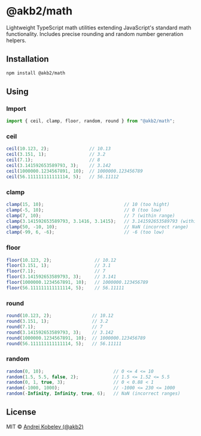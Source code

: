 # @akb2/math

Lightweight TypeScript math utilities extending JavaScript's standard math functionality.
Includes precise rounding and random number generation helpers.

## Installation

```bash
npm install @akb2/math
```

## Using

### Import

```ts
import { ceil, clamp, floor, random, round } from "@akb2/math";
```

### ceil

```ts
ceil(10.123, 2);               // 10.13
ceil(3.151, 1);                // 3.2
ceil(7.1);                     // 8
ceil(3.141592653589793, 3);    // 3.142
ceil(1000000.1234567891, 10);  // 1000000.123456789
ceil(56.111111111111114, 5);   // 56.11112
```

### clamp

```ts
clamp(15, 10);                              // 10 (too hight)
clamp(-5, 10);                              // 0 (too low)
clamp(7, 10);                               // 7 (within range)
clamp(3.141592653589793, 3.1416, 3.1415);   // 3.141592653589793 (within range)
clamp(50, -10, 10);                         // NaN (incorrect range)
clamp(-99, 6, -6);                          // -6 (too low)
```

### floor

```ts
floor(10.123, 2);                // 10.12
floor(3.151, 1);                 // 3.1
floor(7.1);                      // 7
floor(3.141592653589793, 3);     // 3.141
floor(1000000.1234567891, 10);   // 1000000.123456789
floor(56.111111111111114, 5);    // 56.11111
```

### round

```ts
round(10.123, 2);               // 10.12
round(3.151, 1);                // 3.2
round(7.1);                     // 7
round(3.141592653589793, 3);    // 3.142
round(1000000.1234567891, 10);  // 1000000.123456789
round(56.111111111111114, 5);   // 56.11111
```

### random

```ts
random(0, 10);                          // 0 <= 4 <= 10
random(1.5, 5.5, false, 2);             // 1.5 <= 1.52 <= 5.5
random(0, 1, true, 3);                  // 0 < 0.88 < 1
random(-1000, 1000);                    // -1000 <= 230 <= 1000
random(-Infinity, Infinity, true, 6);   // NaN (incorrect ranges)
```

## License

MIT © [Andrei Kobelev (@akb2)](https://github.com/akb2)
